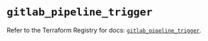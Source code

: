 # `gitlab_pipeline_trigger`

Refer to the Terraform Registry for docs: [`gitlab_pipeline_trigger`](https://registry.terraform.io/providers/gitlabhq/gitlab/17.0.1/docs/resources/pipeline_trigger).
